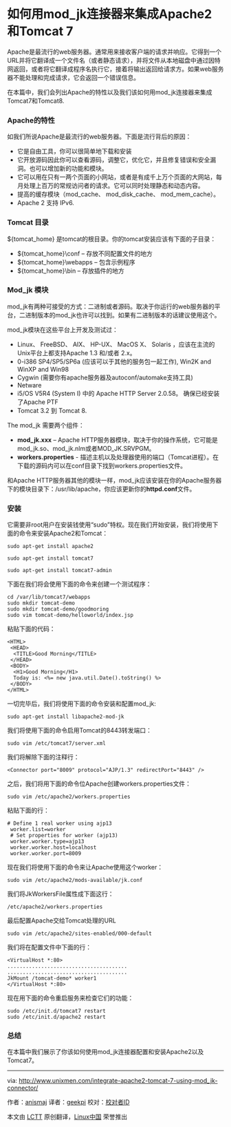 如何用mod_jk连接器来集成Apache2和Tomcat 7
================================================================================
Apache是最流行的web服务器。通常用来接收客户端的请求并响应。它得到一个URL并将它翻译成一个文件名（或者静态请求），并将文件从本地磁盘中通过因特网返回，或者将它翻译成程序名执行它，接着将输出返回给请求方。如果web服务器不能处理和完成请求，它会返回一个错误信息。

在本篇中，我们会列出Apache的特性以及我们该如何用mod_jk连接器来集成Tomcat7和Tomcat8.

### Apache的特性 ###

如我们所说Apache是最流行的web服务器。下面是流行背后的原因：

- 它是自由工具，你可以很简单地下载和安装
- 它开放源码因此你可以查看源码，调整它，优化它，并且修复错误和安全漏洞。也可以增加新的功能和模块。
- 它可以用在只有一两个页面的小网站，或者是有成千上万个页面的大网站，每月处理上百万的常规访问者的请求。它可以同时处理静态和动态内容。
- 提高的缓存模块（mod_cache、 mod_disk_cache、 mod_mem_cache）。
- Apache 2 支持 IPv6.

### Tomcat 目录 ###

${tomcat_home} 是tomcat的根目录。你的tomcat安装应该有下面的子目录：

- ${tomcat_home}\conf – 存放不同配置文件的地方
- ${tomcat_home}\webapps – 包含示例程序
- ${tomcat_home}\bin – 存放插件的地方

### Mod_jk 模块 ###

mod_jk有两种可接受的方式：二进制或者源码。取决于你运行的web服务器的平台，二进制版本的mod_jk也许可以找到。如果有二进制版本的话建议使用这个。

mod_jk模块在这些平台上开发及测试过：

- Linux、 FreeBSD、 AIX、 HP-UX、 MacOS X、 Solaris ，应该在主流的Unix平台上都支持Apache 1.3 和/或者 2.x。
- 0-i386 SP4/SP5/SP6a (应该可以于其他的服务包一起工作), Win2K and WinXP and Win98
- Cygwin (需要你有apache服务器及autoconf/automake支持工具)
- Netware
- i5/OS V5R4 (System I) 中的 Apache HTTP Server 2.0.58。 确保已经安装了Apache PTF
- Tomcat 3.2 到 Tomcat 8.

The mod_jk 需要两个组件：

- **mod_jk.xxx** – Apache HTTP服务器模块，取决于你的操作系统，它可能是mod_jk.so、mod_jk.nlm或者MOD_JK.SRVPGM。
- **workers.properties** - 描述主机以及处理器使用的端口（Tomcat进程）。在下载的源码内可以在conf目录下找到workers.properties文件。

和Apache HTTP服务器其他的模块一样，mod_jk应该安装在你的Apache服务器下的模块目录下：/usr/lib/apache，你应该更新你的**httpd.conf**文件。

### 安装 ###

它需要非root用户在安装钱使用“sudo”特权。现在我们开始安装，我们将使用下面的命令来安装Apache2和Tomcat：

    sudo apt-get install apache2
    
    sudo apt-get install tomcat7
    
    sudo apt-get install tomcat7-admin

下面在我们将会使用下面的命令来创建一个测试程序：

    cd /var/lib/tomcat7/webapps
    sudo mkdir tomcat-demo
    sudo mkdir tomcat-demo/goodmoring
    sudo vim tomcat-demo/helloworld/index.jsp

粘贴下面的代码：

    <HTML> 
     <HEAD>  
      <TITLE>Good Morning</TITLE> 
     </HEAD> 
     <BODY>  
      <H1>Good Morning</H1>   
      Today is: <%= new java.util.Date().toString() %> 
     </BODY>
    </HTML>

一切完毕后，我们将使用下面的命令安装和配置mod_jk:

    sudo apt-get install libapache2-mod-jk

我们将使用下面的命令启用Tomcat的8443转发端口：

    sudo vim /etc/tomcat7/server.xml

我们将解除下面的注释行：

    <Connector port="8009" protocol="AJP/1.3" redirectPort="8443" />

之后，我们将用下面的命令位Apache创建workers.properties文件：

    sudo vim /etc/apache2/workers.properties

粘贴下面的行：

    # Define 1 real worker using ajp13 
     worker.list=worker 
     # Set properties for worker (ajp13) 
     worker.worker.type=ajp13 
     worker.worker.host=localhost
     worker.worker.port=8009

现在我们将使用下面的命令来让Apache使用这个worker：

    sudo vim /etc/apache2/mods-available/jk.conf

我们将JkWorkersFile属性成下面这行：

    /etc/apache2/workers.properties

最后配置Apache交给Tomcat处理的URL

    sudo vim /etc/apache2/sites-enabled/000-default

我们将在配置文件中下面的行：

    <VirtualHost *:80>
    .......................................
    .......................................
    JkMount /tomcat-demo* worker1
    </VirtualHost *:80>

现在用下面的命令重启服务来检查它们的功能：

    sudo /etc/init.d/tomcat7 restart
    sudo /etc/init.d/apache2 restart

### 总结 ###

在本篇中我们展示了你该如何使用mod_jk连接器配置和安装Apache2以及Tomcat7。

--------------------------------------------------------------------------------

via: http://www.unixmen.com/integrate-apache2-tomcat-7-using-mod_jk-connector/

作者：[anismaj][a]
译者：[geekpi](https://github.com/geekpi)
校对：[校对者ID](https://github.com/校对者ID)

本文由 [LCTT](https://github.com/LCTT/TranslateProject) 原创翻译，[Linux中国](http://linux.cn/) 荣誉推出

[a]:http://www.unixmen.com/author/anis/
